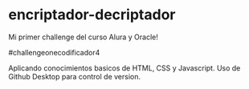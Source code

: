 # encriptador-decriptador
Mi primer challenge del curso Alura y Oracle!

#challengeonecodificador4

Aplicando conocimientos basicos de HTML, CSS y Javascript. Uso de Github Desktop para control de version.
